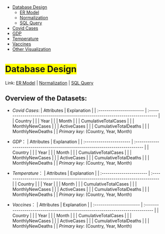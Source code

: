 <link rel="stylesheet" href="style.css">
<nav>
    <ul>
        <li><a href="#">Database Design</a>
            <ul>
                <li><a href="#">ER Model</a></li>
                <li><a href="#">Normalization</a></li>
                <li><a href="#">SQL Query</a></li>
            </ul>
        </li>
        <li><a href="#">Covid Cases</a></li>
        <li><a href="#">GDP</a></li>
        <li><a href="#">Temperature</a></li>
        <li><a href="#">Vaccines</a></li>
        <li><a href="#">Other Visualization</a></li>
    </ul>
</nav>



# <span style="background-color: yellow;">Database Design</span>
Link: [ER Model](http://baidu.com "Link to ER Model") | [Normalization](http://baidu.com "Link to Normalization") | [SQL Query](http://baidu.com "Link to SQL Query")

## Overview of the Datasets:
- *Covid Cases*:
| Attributes               | Explanation                                                                     |
| :----------------------- | :------------------------------------------------------------------------------ |
| Country                  |                                                                                 |
| Year                     |                                                                                 |
| Month                    |                                                                                 |
| CumulativeTotalCases     |                                                                                 |
| MonthlyNewCases          |                                                                                 |
| ActiveCases              |                                                                                 |
| CumulativeTotalDeaths    |                                                                                 |
| MonthlyNewDeaths         |                                                                                 |
*Primary key*: (Country, Year, Month)

- *GDP*：
| Attributes               | Explanation                                                                     |
| :----------------------- | :------------------------------------------------------------------------------ |
| Country                  |                                                                                 |
| Year                     |                                                                                 |
| Month                    |                                                                                 |
| CumulativeTotalCases     |                                                                                 |
| MonthlyNewCases          |                                                                                 |
| ActiveCases              |                                                                                 |
| CumulativeTotalDeaths    |                                                                                 |
| MonthlyNewDeaths         |                                                                                 |
*Primary key*: (Country, Year, Month)

- *Temperature*：
| Attributes               | Explanation                                                                     |
| :----------------------- | :------------------------------------------------------------------------------ |
| Country                  |                                                                                 |
| Year                     |                                                                                 |
| Month                    |                                                                                 |
| CumulativeTotalCases     |                                                                                 |
| MonthlyNewCases          |                                                                                 |
| ActiveCases              |                                                                                 |
| CumulativeTotalDeaths    |                                                                                 |
| MonthlyNewDeaths         |                                                                                 |
*Primary key*: (Country, Year, Month)

- *Vaccines*：
| Attributes               | Explanation                                                                     |
| :----------------------- | :------------------------------------------------------------------------------ |
| Country                  |                                                                                 |
| Year                     |                                                                                 |
| Month                    |                                                                                 |
| CumulativeTotalCases     |                                                                                 |
| MonthlyNewCases          |                                                                                 |
| ActiveCases              |                                                                                 |
| CumulativeTotalDeaths    |                                                                                 |
| MonthlyNewDeaths         |                                                                                 |
*Primary key*: (Country, Year, Month)
